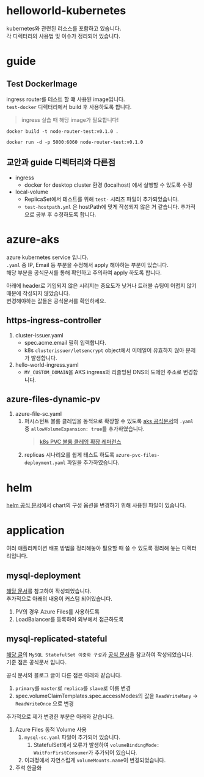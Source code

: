 # helloworld-kubernetes

kubernetes와 관련된 리소스를 포함하고 있습니다. <br />
각 디렉터리의 사용법 및 이슈가 정리되어 있습니다. <br />

# guide

## Test DockerImage

ingress router를 테스트 할 떄 사용된 image입니다. <br />
`test-docker` 디렉터리에서 build 후 사용하도록 합니다. <br />

> ingress 실습 때 해당 image가 필요합니다!

```shell
docker build -t node-router-test:v0.1.0 .

docker run -d -p 5000:6060 node-router-test:v0.1.0
```

## 교안과 guide 디렉터리와 다른점

- ingress
  - docker for desktop cluster 환경 (localhost) 에서 실행할 수 있도록 수정
- local-volume
  - ReplicaSet에서 테스트를 위해 `test-` 시리즈 파일이 추가되었습니다.
  - `test-hostpath.yml` 은 hostPath에 맞게 작성되지 않은 거 같습니다. 추가적으로 공부 후 수정하도록 합니다.

# azure-aks

azure kubernetes service 입니다. <br />
`.yaml` 중 IP, Email 등 부분을 수정해서 apply 해야하는 부분이 있습니다. <br />
해당 부분을 공식문서를 통해 확인하고 주의하여 apply 하도록 합니다. <br />

아래에 header로 기입되지 않은 시리지는 중요도가 낮거나 트러블 슈팅이 어렵지 않기 때문에 작성되지 않았습니다. <br />
변경해야하는 값들은 공식문서를 확인하세요. <br />

## https-ingress-controller

1. cluster-issuer.yaml
   - spec.acme.email 필히 입력합니다.
   - k8s `clusterissuer/letsencrypt` object에서 이메일이 유효하지 않아 문제가 발생합니다.
1. hello-world-ingress.yaml
   - `MY_CUSTOM_DOMAIN`을 AKS ingress와 리졸빙된 DNS의 도메인 주소로 변경합니다.

## azure-files-dynamic-pv

1. azure-file-sc.yaml
   1. 퍼시스턴트 볼륨 클레임을 동적으로 확장할 수 있도록 [aks 공식문서](https://docs.microsoft.com/ko-kr/azure/aks/azure-files-dynamic-pv#create-a-storage-class)의 `.yaml` 중 `allowVolumeExpansion: true`를 추가하였습니다.
      > [k8s PVC 볼륨 클레임 확장 레퍼런스](https://kubernetes.io/ko/docs/concepts/storage/persistent-volumes/#%ED%8D%BC%EC%8B%9C%EC%8A%A4%ED%84%B4%ED%8A%B8-%EB%B3%BC%EB%A5%A8-%ED%81%B4%EB%A0%88%EC%9E%84-%ED%99%95%EC%9E%A5)
   1. replicas 시나리오를 쉽게 테스트 하도록 `azure-pvc-files-deployment.yaml` 파일을 추가하였습니다.

# helm

[helm 공식 문서](https://helm.sh/ko/docs/intro/using_helm/#%EC%84%A4%EC%B9%98-%EC%A0%84-%EC%B0%A8%ED%8A%B8-%EC%BB%A4%EC%8A%A4%ED%84%B0%EB%A7%88%EC%9D%B4%EC%A7%95)에서 chart의 구성 옵션을 변경하기 위해 사용된 파일이 있습니다.

# application

여러 애플리케이션 배포 방법을 정리해놓아 필요할 때 쓸 수 있도록 정리해 놓는 디렉터리입니다.

## mysql-deployment

[해당 문서](https://kubernetes.io/ko/docs/tasks/run-application/run-single-instance-stateful-application/)를 참고하여 작성되었습니다. <br />
추가적으로 아래의 내용이 커스텀 되어있습니다.

1. PV의 경우 Azure Files를 사용하도록
1. LoadBalancer를 등록하여 외부에서 접근하도록

## mysql-replicated-stateful

[해당 글](https://ikcoo.tistory.com/m/126)의 `MySQL StatefulSet 이중화 구성`과 [공식 문서](https://kubernetes.io/docs/tasks/run-application/run-replicated-stateful-application/)을 참고하여 작성되었습니다. <br />
기준 점은 공식문서 입니다. <br />

공식 문서와 블로그 글이 다른 점은 아래와 같습니다.

1. `primary`를 `master`로 `replica`를 `slave`로 이름 변경
1. spec.volumeClaimTemplates.spec.accessModes의 값을 `ReadWriteMany` -> `ReadWriteOnce` 으로 변경

추가적으로 제가 변경한 부분은 아래와 같습니다.

1. Azure Files 동적 Volume 사용
   1. `mysql-sc.yaml` 파일이 추가되어 있습니다.
      1. StatefulSet에서 오류가 발생하여 `volumeBindingMode: WaitForFirstConsumer`가 추가되어 있습니다.
   1. 이과정에서 자연스럽게 `volumeMounts.name`이 변경되었습니다.
2. 주석 한글화
